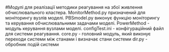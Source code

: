 #Модулі для реалізації методики реагування на збої живлення обчислювального кластера.
MonitorMethod.py призначений для моніторингу вузлів моделі.
PBSmodel.py виконує функцію моніторингу та керування обчислювальними задачами моделі.
PowerMethod - модуль керування вузлами моделі.
configTest.ini - конфігураційний файл для системи реагування.
core.py - головний модуль, який виконує переходи системи між станами і визначає стани системи
dir.py - обробник подій системи
